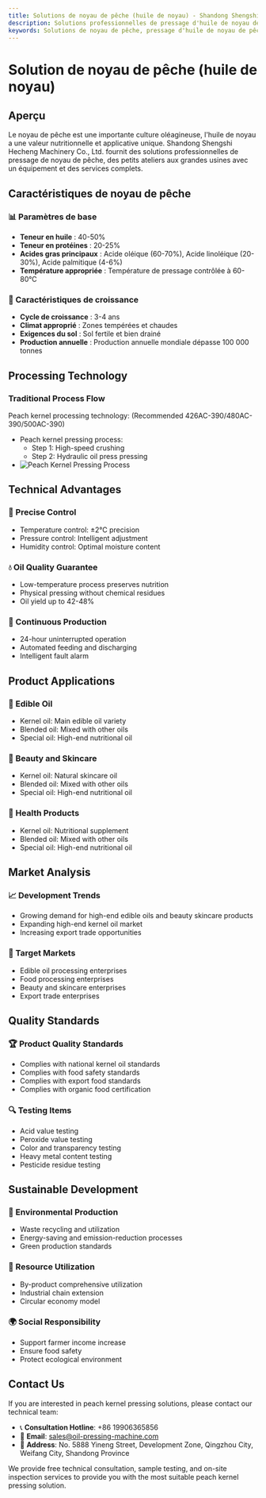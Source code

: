 ```yaml
---
title: Solutions de noyau de pêche (huile de noyau) - Shandong Shengshi Hecheng Machinery Co., Ltd.
description: Solutions professionnelles de pressage d'huile de noyau de pêche, fournissant des équipements et services techniques de transformation d'huile de noyau, teneur en huile 40-50%, utilisant un processus de pressage approprié pour mettre en valeur la valeur nutritionnelle, répondant aux besoins différents des petits ateliers aux grandes usines.
keywords: Solutions de noyau de pêche, pressage d'huile de noyau de pêche, équipement de transformation de noyau de pêche, ligne de production d'huile de noyau de pêche, presse à huile de noyau de pêche, extraction d'huile de noyau de pêche, transformation de graines oléagineuses de noyau de pêche, équipement de pressage d'huile de noyau de pêche, équipement de production d'huile de noyau de pêche, usine de transformation d'huile de noyau de pêche
---
```


# Solution de noyau de pêche (huile de noyau)

## Aperçu

Le noyau de pêche est une importante culture oléagineuse, l'huile de noyau a une valeur nutritionnelle et applicative unique. Shandong Shengshi Hecheng Machinery Co., Ltd. fournit des solutions professionnelles de pressage de noyau de pêche, des petits ateliers aux grandes usines avec un équipement et des services complets.

## Caractéristiques de noyau de pêche

### 📊 Paramètres de base
- **Teneur en huile** : 40-50%
- **Teneur en protéines** : 20-25%
- **Acides gras principaux** : Acide oléique (60-70%), Acide linoléique (20-30%), Acide palmitique (4-6%)
- **Température appropriée** : Température de pressage contrôlée à 60-80℃

### 🌱 Caractéristiques de croissance
- **Cycle de croissance** : 3-4 ans
- **Climat approprié** : Zones tempérées et chaudes
- **Exigences du sol** : Sol fertile et bien drainé
- **Production annuelle** : Production annuelle mondiale dépasse 100 000 tonnes

## Processing Technology

### Traditional Process Flow
Peach kernel processing technology: (Recommended 426AC-390/480AC-390/500AC-390)
 + Peach kernel pressing process:
    + Step 1: High-speed crushing
    + Step 2: Hydraulic oil press pressing
  + ![Peach Kernel Pressing Process](/images/桃仁冷榨工艺概览_An%20Overview%20of%20the%20cold-pressing%20Process%20of%20Peach%20Kernels.png)

## Technical Advantages

### 🎯 Precise Control
- Temperature control: ±2℃ precision
- Pressure control: Intelligent adjustment
- Humidity control: Optimal moisture content

### 💧 Oil Quality Guarantee
- Low-temperature process preserves nutrition
- Physical pressing without chemical residues
- Oil yield up to 42-48%

### 🔄 Continuous Production
- 24-hour uninterrupted operation
- Automated feeding and discharging
- Intelligent fault alarm

## Product Applications

### 🍳 Edible Oil
- Kernel oil: Main edible oil variety
- Blended oil: Mixed with other oils
- Special oil: High-end nutritional oil

### 💄 Beauty and Skincare
- Kernel oil: Natural skincare oil
- Blended oil: Mixed with other oils
- Special oil: High-end nutritional oil

### 💊 Health Products
- Kernel oil: Nutritional supplement
- Blended oil: Mixed with other oils
- Special oil: High-end nutritional oil

## Market Analysis

### 📈 Development Trends
- Growing demand for high-end edible oils and beauty skincare products
- Expanding high-end kernel oil market
- Increasing export trade opportunities

### 🎯 Target Markets
- Edible oil processing enterprises
- Food processing enterprises
- Beauty and skincare enterprises
- Export trade enterprises

## Quality Standards

### 🏆 Product Quality Standards
- Complies with national kernel oil standards
- Complies with food safety standards
- Complies with export food standards
- Complies with organic food certification

### 🔍 Testing Items
- Acid value testing
- Peroxide value testing
- Color and transparency testing
- Heavy metal content testing
- Pesticide residue testing

## Sustainable Development

### 🌱 Environmental Production
- Waste recycling and utilization
- Energy-saving and emission-reduction processes
- Green production standards

### 🔄 Resource Utilization
- By-product comprehensive utilization
- Industrial chain extension
- Circular economy model

### 🌍 Social Responsibility
- Support farmer income increase
- Ensure food safety
- Protect ecological environment

## Contact Us

If you are interested in peach kernel pressing solutions, please contact our technical team:

- 📞 **Consultation Hotline**: +86 19906365856
- 📧 **Email**: sales@oil-pressing-machine.com
- 📍 **Address**: No. 5888 Yineng Street, Development Zone, Qingzhou City, Weifang City, Shandong Province

We provide free technical consultation, sample testing, and on-site inspection services to provide you with the most suitable peach kernel pressing solution.